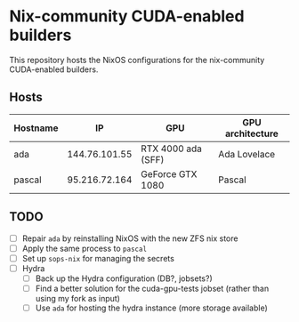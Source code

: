 # Nix-community CUDA-enabled builders

This repository hosts the NixOS configurations for the nix-community CUDA-enabled builders.

## Hosts

| Hostname  | IP            | GPU                   | GPU architecture  |
|-----------|---------------|-----------------------|-------------------|
| ada       | 144.76.101.55 | RTX 4000 ada (SFF)    | Ada Lovelace      |
| pascal    | 95.216.72.164 | GeForce GTX 1080      | Pascal            |

## TODO

- [ ] Repair `ada` by reinstalling NixOS with the new ZFS nix store
- [ ] Apply the same process to `pascal`
- [ ] Set up `sops-nix` for managing the secrets
- [ ] Hydra
    - [ ] Back up the Hydra configuration (DB?, jobsets?)
    - [ ] Find a better solution for the cuda-gpu-tests jobset (rather than using my fork as input)
    - [ ] Use `ada` for hosting the hydra instance (more storage available)
